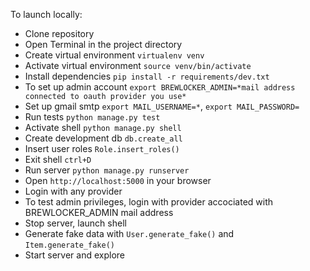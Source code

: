 To launch locally:
- Clone repository
- Open Terminal in the project directory
- Create virtual environment `virtualenv venv`
- Activate virtual environment `source venv/bin/activate`
- Install dependencies `pip install -r requirements/dev.txt`
- To set up admin account `export BREWLOCKER_ADMIN=*mail address connected to oauth provider you use*`
- Set up gmail smtp `export MAIL_USERNAME=*`, `export MAIL_PASSWORD=`
- Run tests `python manage.py test`
- Activate shell `python manage.py shell`
- Create development db `db.create_all`
- Insert user roles `Role.insert_roles()`
- Exit shell `ctrl+D`
- Run server `python manage.py runserver`
- Open `http://localhost:5000` in your browser
- Login with any provider
- To test admin privileges, login with provider accociated with BREWLOCKER_ADMIN mail address
- Stop server, launch shell
- Generate fake data with `User.generate_fake()` and `Item.generate_fake()`
- Start server and explore

